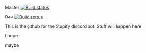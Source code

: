 Master  <a href="https://travis-ci.org/Jordank321/Stupify"><img src="https://travis-ci.org/Jordank321/Stupify.svg?branch=master" alt="Build status" /></a>

Dev  <a href="https://travis-ci.org/Jordank321/Stupify"><img src="https://travis-ci.org/Jordank321/Stupify.svg?branch=dev" alt="Build status" /></a>

This is the github for the Stupify discord bot. Stuff will happen here 

I hope

maybe
